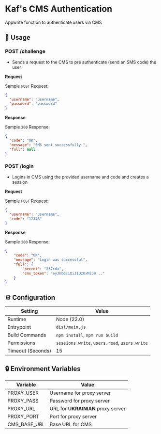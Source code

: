 # Kaf's CMS Authentication

Appwrite function to authenticate users via CMS

## 🧰 Usage

### POST /challenge

- Sends a request to the CMS to pre authenticate (send an SMS code) the user

**Request**

Sample `POST` Request:

```json
{
  "username": "username",
  "password": "password"
}
```

**Response**

Sample `200` Response:

```json
{
  "code": "OK",
  "message": "SMS sent successfully.",
  "full": null
}
```

### POST /login

- Logins in CMS using the provided username and code and creates a session

**Request**

Sample `POST` Request:

```json
{
  "username": "username",
  "code": "12345"
}
```

**Response**

Sample `200` Response:

```json
{
    "code": "OK",
    "message": "Login was successful",
    "full": {
        "secret": "237cda",
        "cms_token": "eyJhbGciOiJIUzUxMiJ9..."
    }
}
```

## ⚙️ Configuration

| Setting           | Value                                         |
| ----------------- | --------------------------------------------- |
| Runtime           | Node (22.0)                                   |
| Entrypoint        | `dist/main.js`                                |
| Build Commands    | `npm install`, `npm run build`                |
| Permissions       | `sessions.write`, `users.read`, `users.write` |
| Timeout (Seconds) | 15                                            |

## 🔒 Environment Variables

| Variable          | Value                               |
| ----------------- | ----------------------------------- |
| PROXY_USER        | Username for proxy server           |
| PROXY_PASS        | Password for proxy server           |
| PROXY_URL         | URL for **UKRAINIAN** proxy server  |
| PROXY_PORT        | Port for proxy server               |
| CMS_BASE_URL      | Base URL for CMS                    |
